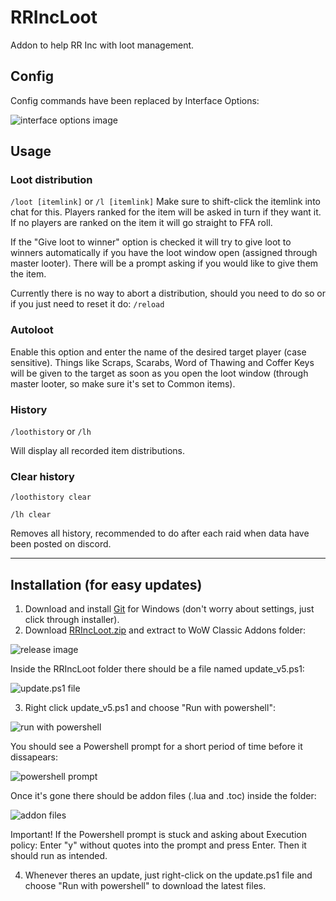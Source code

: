# RRIncLoot
Addon to help RR Inc with loot management.

## Config

Config commands have been replaced by Interface Options:

![interface options image](https://i.imgur.com/FqF55Lp.png)

## Usage
### Loot distribution
```/loot [itemlink]``` or ```/l [itemlink]```
Make sure to shift-click the itemlink into chat for this.
Players ranked for the item will be asked in turn if they want it. If no players are ranked on the item it will go straight to FFA roll.

If the "Give loot to winner" option is checked it will try to give loot to winners automatically if you have the loot window open (assigned through master looter). There will be a prompt asking if you would like to give them the item.

Currently there is no way to abort a distribution, should you need to do so or if you just need to reset it do: ```/reload```

### Autoloot
Enable this option and enter the name of the desired target player (case sensitive). Things like Scraps, Scarabs, Word of Thawing and Coffer Keys will be given to the target as soon as you open the loot window (through master looter, so make sure it's set to Common items).

### History
```/loothistory``` or ```/lh```

Will display all recorded item distributions.

### Clear history
```/loothistory clear``` 

```/lh clear```

Removes all history, recommended to do after each raid when data have been posted on discord.

---

## Installation (for easy updates)
1. Download and install [Git](https://git-scm.com/download/win) for Windows (don't worry about settings, just click through installer).
2. Download [RRIncLoot.zip](https://github.com/bo12s/RRIncLoot/releases) and extract to WoW Classic Addons folder:

![release image](https://i.imgur.com/qzhRB9c.png)

Inside the RRIncLoot folder there should be a file named update_v5.ps1:

![update.ps1 file](https://i.imgur.com/f0viGEJ.png)

3. Right click update_v5.ps1 and choose "Run with powershell":

![run with powershell](https://i.imgur.com/SFF8bf6.png)

You should see a Powershell prompt for a short period of time before it dissapears:

![powershell prompt](https://i.imgur.com/jAgYxp7.png)

Once it's gone there should be addon files (.lua and .toc) inside the folder:

![addon files](https://i.imgur.com/G6C2cYr.png)

Important! If the Powershell prompt is stuck and asking about Execution policy: Enter "y" without quotes into the prompt and press Enter. Then it should run as intended.

4. Whenever theres an update, just right-click on the update.ps1 file and choose "Run with powershell" to download the latest files.
